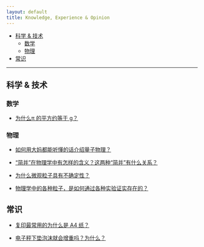```yaml
---
layout: default
title: Knowledge, Experience & Opinion
---
```


*  [科学 & 技术](#scitech)
    *   [数学](#math)
    *   [物理](#physics)
*  [常识](#knowledge)

***

<h2 id="scitech">科学 & 技术</h2>

<h3 id="math">数学</h3>

- [为什么π 的平方约等于 g？](http://www.zhihu.com/question/21230794)

<h3 id="physics">物理</h3>

- [如何用大妈都能听懂的话介绍量子物理？](http://www.zhihu.com/question/22131485)

- [“简并”在物理学中有怎样的含义？这两种“简并”有什么关系？](http://www.zhihu.com/question/27824623)

- [为什么微观粒子具有不确定性？](http://www.zhihu.com/question/23510818)

- [物理学中的各种粒子，是如何通过各种实验证实存在的？](http://www.zhihu.com/question/26896927)

<h2 id="knowledge">常识</h2>

- [复印最常用的为什么是 A4 纸？](http://www.zhihu.com/question/21244313)

- [电子秤下垫泡沫就会增重吗？为什么？](http://www.zhihu.com/question/26577063)

